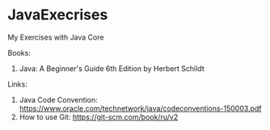 # JavaExecrises

My Exercises with Java Core

Books:   
   1. Java: A Beginner's Guide 6th Edition by Herbert Schildt
       
Links: 
   1. Java Code Convention: https://www.oracle.com/technetwork/java/codeconventions-150003.pdf   
   2. How to use Git: https://git-scm.com/book/ru/v2
